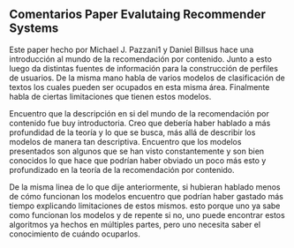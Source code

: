 ## Comentarios Paper Evalutaing Recommender Systems

Este paper hecho por Michael J. Pazzani1 y Daniel Billsus hace una introducción al mundo de la recomendación por contenido.
Junto a esto luego da distintas fuentes de información para la construcción de perfiles de usuarios. De la misma mano
habla de varios modelos de clasificación de textos los cuales pueden ser ocupados en esta misma área. Finalmente habla
de ciertas limitaciones que tienen estos modelos.

Encuentro que la descripción en si del mundo de la recomendación por contenido fue buy introductoria. Creo que debería haber hablado a más profundidad de la teoría y lo que se busca, más allá de describir los modelos de manera tan descriptiva. Encuentro que los modelos presentados son algunos que se han visto constantemente y son bien conocidos lo que hace que podrían haber obviado un poco más esto y profundizado en la teoría de la recomendación por contenido.

De la misma linea de lo que dije anteriormente, si hubieran hablado menos de cómo funcionan los modelos encuentro que podrían haber gastado más tiempo explicando limitaciones de estos mismos. esto porque uno ya sabe como funcionan los modelos y de repente si no, uno puede encontrar estos algoritmos ya hechos en múltiples partes, pero uno necesita saber el conocimiento de cuándo ocuparlos.

